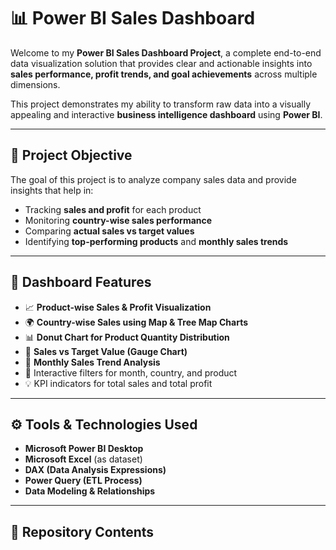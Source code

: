 # 📊 Power BI Sales Dashboard  

Welcome to my **Power BI Sales Dashboard Project**, a complete end-to-end data visualization solution that provides clear and actionable insights into **sales performance, profit trends, and goal achievements** across multiple dimensions.  

This project demonstrates my ability to transform raw data into a visually appealing and interactive **business intelligence dashboard** using **Power BI**.  

---

## 🚀 Project Objective  
The goal of this project is to analyze company sales data and provide insights that help in:  
- Tracking **sales and profit** for each product  
- Monitoring **country-wise sales performance**  
- Comparing **actual sales vs target values**  
- Identifying **top-performing products** and **monthly sales trends**  

---

## 🧩 Dashboard Features  
- 📈 **Product-wise Sales & Profit Visualization**  
- 🌍 **Country-wise Sales using Map & Tree Map Charts**  
- 📊 **Donut Chart for Product Quantity Distribution**  
- 🎯 **Sales vs Target Value (Gauge Chart)**  
- 📅 **Monthly Sales Trend Analysis**  
- 🧠 Interactive filters for month, country, and product  
- 💡 KPI indicators for total sales and total profit  

---

## ⚙️ Tools & Technologies Used  
- **Microsoft Power BI Desktop**  
- **Microsoft Excel** (as dataset)  
- **DAX (Data Analysis Expressions)**  
- **Power Query (ETL Process)**  
- **Data Modeling & Relationships**  

---

## 📂 Repository Contents  

